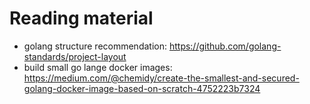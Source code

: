 # Reading material

* golang structure recommendation: https://github.com/golang-standards/project-layout
* build small go lange docker images: https://medium.com/@chemidy/create-the-smallest-and-secured-golang-docker-image-based-on-scratch-4752223b7324
